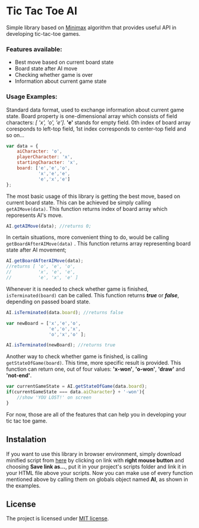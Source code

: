 # Tic Tac Toe AI
Simple library based on [Minimax](https://en.wikipedia.org/wiki/Minimax) algorithm that provides useful API in developing tic-tac-toe games.
### Features available:
* Best move based on current board state
* Board state after AI move
* Checking whether game is over
* Information about current game state

### Usage Examples:
Standard data format, used to exchange information about current game state.
Board property is one-dimensional array which consists of field characters: *[ 'x', 'o', 'e']*. **'e'** stands for empty field. 0th index of board array coresponds to left-top field, 1st index corresponds to center-top field and so on...
``` javascript
var data = {
  	aiCharacter: 'o',
	playerCharacter: 'x',
	startingCharacter: 'x',
	board: ['e','e','o',
			'x','e','e',
			'e','x','e']
};
```
The most basic usage of this library is getting the best move, based on current board state. This can be achieved be simply calling ```getAIMove(data)```. This function returns index of board array which reporesents AI's move.

``` javascript
AI.getAIMove(data); //returns 0;
```
In certain situations, more convenient thing to do, would be calling ```getBoardAfterAIMove(data)``` . This function returns array
representing board state after AI movement;
``` javascript
AI.getBoardAfterAIMove(data);
//returns [ 'o', 'e', 'o',
//          'x', 'e', 'e',
//          'e', 'x', 'e' ]
```
Whenever it is needed to check  whether game is finished, ```isTerminated(board)``` can be called. This function returns  ***true*** or ***false***, depending on passed board state.
```javascript
AI.isTerminated(data.board); //returns false

var newBoard = ['x','e','o',
                'e','o','x',
                'o','x','o' ];

AI.isTerminated(newBoard); //returns true
```
Another way to check whether game is finished, is calling ```getStateOfGame(board)```. This time, more specific result is provided. This function can return one, out of four values: **'x-won'**, **'o-won'**, **'draw'** and **'not-end'**.
```javascript
var currentGameState = AI.getStateOfGame(data.board);
if(currentGameState === data.aiCharacter} + '-won'){
    //show 'YOU LOST!' on screen
}
```
For now, those are all of the features that can help you in developing your tic tac toe game.

## Instalation
If you want to use this library in browser environment, simply download minified script from [here](https://raw.githubusercontent.com/pietrzakacper/tic-tac-toe-ai/master/distribution/tic-tac-toe-ai-min.js) by clicking on link with **right mouse button** and choosing **Save link as...**, put it in your project's scripts folder and link it in your HTML file above your scripts. Now you can make use of every function mentioned above by calling them on globals object named **AI**, as shown in the examples.

## License

The project is licensed under [MIT license](https://opensource.org/licenses/MIT).
